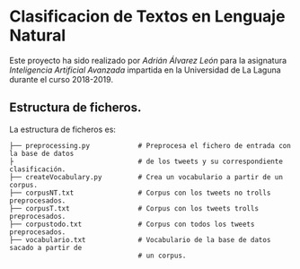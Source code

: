 # Clasificacion de Textos en Lenguaje Natural

Este proyecto ha sido realizado por _Adrián Álvarez León_ para la asignatura _Inteligencia Artificial Avanzada_ impartida en la Universidad de La Laguna durante el curso 2018-2019.

## Estructura de ficheros.
La estructura de ficheros es:


    ├── preprocessing.py            # Preprocesa el fichero de entrada con la base de datos
    ├                               # de los tweets y su correspondiente clasificación.
    ├── createVocabulary.py         # Crea un vocabulario a partir de un corpus.
    ├── corpusNT.txt                # Corpus con los tweets no trolls preprocesados.
    ├── corpusT.txt                 # Corpus con los tweets trolls preprocesados.
    ├── corpustodo.txt              # Corpus con todos los tweets preprocesados.
    ├── vocabulario.txt             # Vocabulario de la base de datos sacado a partir de
                                    # un corpus.
